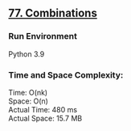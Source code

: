 ## [77. Combinations](https://leetcode.com/problems/combinations/)

### Run Environment
Python 3.9

### Time and Space Complexity:
Time: O(nk)  
Space: O(n)  
Actual Time: 480 ms  
Actual Space: 15.7 MB
